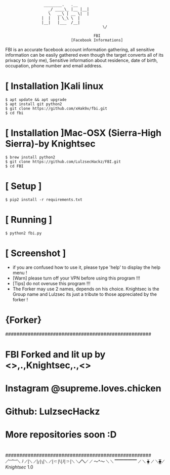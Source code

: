 ```
				 ________.   .__ 
			       _/ ____\_ |__ |__|
			       \   __\ | __ \|  |
				|  |   | \_\ \  |
				|__|   |___  /__|
                                           \/    
                                       
                                       FBI
                             [Facebook Informations]
```
FBI is an accurate facebook account information gathering, all sensitive information can be easily gathered even though the target converts all of its privacy to (only me), Sensitive information about residence, date of birth, occupation, phone number and email address.



# [ Installation ]Kali linux
```
$ apt update && apt upgrade
$ apt install git python2
$ git clone https://github.com/xHak9x/fbi.git
$ cd fbi
```
# [ Installation ]Mac-OSX (Sierra-High Sierra)-by Knightsec
```
$ brew install python2
$ git clone https://github.com/LulzsecHackz/FBI.git
$ cd FBI
```
# [ Setup ]
```
$ pip2 install -r requirements.txt        
```
# [ Running ]
```
$ python2 fbi.py      
```
# [ Screenshot ]

* if you are confused how to use it, please type 'help' to display the help menu !
* [Warn] please turn off your VPN before using this program !!!
* [Tips] do not overuse this program !!!
* The Forker may use 2 names, depends on his choice. Knightsec is the Group name and Lulzsec its just a tribute to those appreciated by the forker !

# {Forker}

####################################################	
#  FBI Forked and lit up by  <>,.,Knightsec,.,<>    #
#						   #
#						   #
#  Instagram @supreme.loves.chicken		   #
#  Github: LulzsecHackz			   #
#  						   #
#  More repositories soon :D			   #
#						   #
#						   #
#						   #
####################################################			  
			  	        ⟋﹈﹈⟍
			   	       ⎠    ⟋⎪⟍
			      		  ⟋⎪⎛⎪⎞⎪⟍
			    		⟋⎪⸦⎪⎝⎪⎠⎪⸧⎪⟍
			   	       ⟍____⟋⟍____⟋
			  	      ⟋    〜^〜     ⟍
 			 	      ⟍    ▔▔▔▔▔    ⟋
			    		⟍    ⧱    ⟋
			      		  ⟍__⧱__⟋
				     		*Knightsec* 1.0

